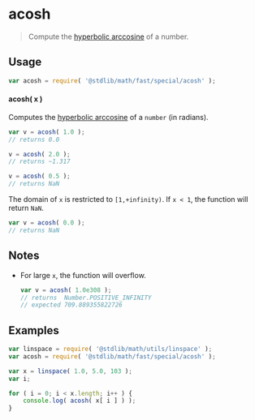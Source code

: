 # acosh

> Compute the [hyperbolic arccosine][hyperbolic-arccosine] of a number.


<section class="usage">

## Usage

``` javascript
var acosh = require( '@stdlib/math/fast/special/acosh' );
```

#### acosh( x )

Computes the [hyperbolic arccosine][hyperbolic-arccosine] of a `number` (in radians).

``` javascript
var v = acosh( 1.0 );
// returns 0.0

v = acosh( 2.0 );
// returns ~1.317

v = acosh( 0.5 );
// returns NaN
```

The domain of `x` is restricted to `[1,+infinity)`. If `x < 1`, the function will return `NaN`.

``` javascript
var v = acosh( 0.0 );
// returns NaN
```

</section>

<!-- /.usage -->


<section class="notes">

## Notes

* For large `x`, the function will overflow.

  ``` javascript
  var v = acosh( 1.0e308 );
  // returns  Number.POSITIVE_INFINITY
  // expected 709.889355822726
  ```

</section>

<!-- /.notes -->


<section class="examples">

## Examples

``` javascript
var linspace = require( '@stdlib/math/utils/linspace' );
var acosh = require( '@stdlib/math/fast/special/acosh' );

var x = linspace( 1.0, 5.0, 103 );
var i;

for ( i = 0; i < x.length; i++ ) {
    console.log( acosh( x[ i ] ) );
}
```

</section>

<!-- /.examples -->


<section class="links">

[hyperbolic-arccosine]: https://en.wikipedia.org/wiki/Inverse_hyperbolic_function

</section>

<!-- /.links -->
